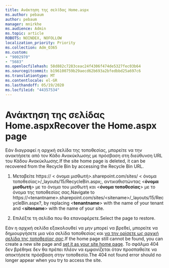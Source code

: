 ```yaml
---
title: Ανάκτηση της σελίδας Home.aspx
ms.author: pebaum
author: pebaum
manager: mnirkhe
ms.audience: Admin
ms.topic: article
ROBOTS: NOINDEX, NOFOLLOW
localization_priority: Priority
ms.collection: Adm_O365
ms.custom:
- "9002970"
- "5683"
ms.openlocfilehash: 58d882c7283ceac24f4306f474de5327fec03b64
ms.sourcegitcommit: b196100759b29aecd62b693a2bfedbbd25a697c6
ms.translationtype: MT
ms.contentlocale: el-GR
ms.lasthandoff: 05/19/2020
ms.locfileid: "44357534"
---
```

# <a name="recover-the-homeaspx-page"></a><span data-ttu-id="47f8e-102">Ανάκτηση της σελίδας Home.aspx</span><span class="sxs-lookup"><span data-stu-id="47f8e-102">Recover the Home.aspx page</span></span>

<span data-ttu-id="47f8e-103">Εάν διαγραφεί η αρχική σελίδα της τοποθεσίας, μπορείτε να την ανακτήσετε από τον Κάδο Ανακύκλωσης με πρόσβαση στη διεύθυνση URL του Κάδου Ανακύκλωσης.</span><span class="sxs-lookup"><span data-stu-id="47f8e-103">If the site home page is deleted, it can be recovered from the Recycle Bin by accessing the Recycle Bin URL.</span></span>

1. <span data-ttu-id="47f8e-104">Μεταβείτε https:// \< όνομα μισθωτή>.sharepoint.com/sites/ \< όνομα τοποθεσίας>/_layouts/15/RecycleBin.aspx;, αντικαθιστώντας <**όνομα μισθωτή**> με το όνομα του μισθωτή και <**όνομα τοποθεσίας**> με το όνομα της τοποθεσίας σας.</span><span class="sxs-lookup"><span data-stu-id="47f8e-104">Navigate to https://\<tenantname>.sharepoint.com/sites/\<sitename>/_layouts/15/RecycleBin.aspx?, by replacing <**tenantname**> with the name of your tenant and <**sitename**> with the name of your site.</span></span>

2. <span data-ttu-id="47f8e-105">Επιλέξτε τη σελίδα που θα επαναφέρετε.</span><span class="sxs-lookup"><span data-stu-id="47f8e-105">Select the page to restore.</span></span>

<span data-ttu-id="47f8e-106">Εάν η αρχική σελίδα εξακολουθεί να μην μπορεί να βρεθεί, μπορείτε να δημιουργήσετε μια νέα σελίδα τοποθεσίας και [να την ορίσετε ως αρχική σελίδα της τοποθεσίας σας](https://support.microsoft.com/en-gb/office/use-a-different-page-for-your-sharepoint-site-home-page-35a5022c-f84a-455d-985e-c691ab5dfa17?ui=en-us&rs=en-gb&ad=gb).</span><span class="sxs-lookup"><span data-stu-id="47f8e-106">If the home page still cannot be found, you can create a new site page and [set it as your site home page](https://support.microsoft.com/en-gb/office/use-a-different-page-for-your-sharepoint-site-home-page-35a5022c-f84a-455d-985e-c691ab5dfa17?ui=en-us&rs=en-gb&ad=gb).</span></span> <span data-ttu-id="47f8e-107">Το σφάλμα 404 δεν βρέθηκε δεν θα πρέπει πλέον να εμφανίζεται όταν προσπαθείτε να αποκτήσετε πρόσβαση στην τοποθεσία.</span><span class="sxs-lookup"><span data-stu-id="47f8e-107">The 404 not found error should no longer appear when you try to access the site.</span></span>
